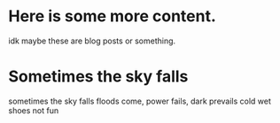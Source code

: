 # Here is some more content.

idk maybe these are blog posts or something.
# Sometimes the sky falls

sometimes the sky falls
floods come, power fails, dark prevails
cold wet shoes not fun
